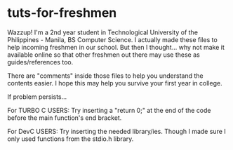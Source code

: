 # tuts-for-freshmen

Wazzup! I'm a 2nd year student in Technological University of the Philippines - Manila, BS Computer Science. I actually made these files to help incoming freshmen in our school. But then I thought... why not make it available online so that other freshmen out there may use these as guides/references too.

There are "comments" inside those files to help you understand the contents easier. I hope this may help you survive your first year in college.

If problem persists...

For TURBO C USERS:
  Try inserting a "return 0;" at the end of the code before the main function's end bracket.
  
For DevC USERS:
  Try inserting the needed library/ies. Though I made sure I only used functions from the stdio.h library.
